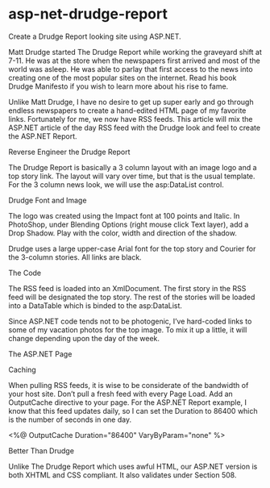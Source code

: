 asp-net-drudge-report
=====================

Create a Drudge Report looking site using ASP.NET. 

Matt Drudge started The Drudge Report while working the graveyard shift at 7-11. He was at the store when the newspapers first arrived and most of the world was asleep. He was able to parlay that first access to the news into creating one of the most popular sites on the internet. Read his book Drudge Manifesto if you wish to learn more about his rise to fame.

Unlike Matt Drudge, I have no desire to get up super early and go through endless newspapers to create a hand-edited HTML page of my favorite links. Fortunately for me, we now have RSS feeds. This article will mix the ASP.NET article of the day RSS feed with the Drudge look and feel to create the ASP.NET Report.

Reverse Engineer the Drudge Report

The Drudge Report is basically a 3 column layout with an image logo and a top story link. The layout will vary over time, but that is the usual template. For the 3 column news look, we will use the asp:DataList control.

Drudge Font and Image

The logo was created using the Impact font at 100 points and Italic. In PhotoShop, under Blending Options (right mouse click Text layer), add a Drop Shadow. Play with the color, width and direction of the shadow.

Drudge uses a large upper-case Arial font for the top story and Courier for the 3-column stories. All links are black.

The Code

The RSS feed is loaded into an XmlDocument. The first story in the RSS feed will be designated the top story. The rest of the stories will be loaded into a DataTable which is binded to the asp:DataList.

Since ASP.NET code tends not to be photogenic, I’ve hard-coded links to some of my vacation photos for the top image. To mix it up a little, it will change depending upon the day of the week.

The ASP.NET Page

Caching

When pulling RSS feeds, it is wise to be considerate of the bandwidth of your host site. Don’t pull a fresh feed with every Page Load. Add an OutputCache directive to your page. For the ASP.NET Report example, I know that this feed updates daily, so I can set the Duration to 86400 which is the number of seconds in one day.

<%@ OutputCache Duration="86400" VaryByParam="none" %>


Better Than Drudge

Unlike The Drudge Report which uses awful HTML, our ASP.NET version is both XHTML and CSS compliant. It also validates under Section 508.
